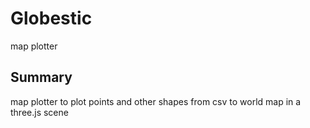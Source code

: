 # Globestic
map plotter

## Summary

map plotter to plot points and other shapes from csv to world map in a three.js scene
